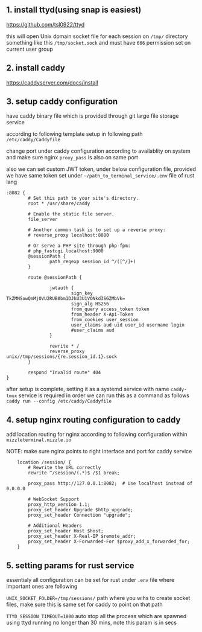 

## 1. install ttyd(using snap is easiest)
https://github.com/tsl0922/ttyd

this will open Unix domain socket file for each session on `/tmp/` directory something like this `/tmp/socket.sock` and must have `666` permission set on current user group 

## 2. install caddy
https://caddyserver.com/docs/install

## 3. setup caddy configuration 
have caddy binary file which is provided through git large file storage service 

according to following template 
setup in following path `/etc/caddy/Caddyfile` 

change port under caddy configuration according to availablity on system and make sure nginx `proxy_pass` is also on same port 

also we can set custom JWT token, under below configuration file, provided we have same token set under `~/path_to_terminal_service/.env` file of rust lang 

```caddy
:8082 {
        # Set this path to your site's directory.
        root * /usr/share/caddy

        # Enable the static file server.
        file_server

        # Another common task is to set up a reverse proxy:
        # reverse_proxy localhost:8080

        # Or serve a PHP site through php-fpm:
        # php_fastcgi localhost:9000
        @sessionPath {
                path_regexp session_id ^/([^/]+)
        }

        route @sessionPath {

                jwtauth {
                        sign_key TkZMNSowQmMjOVU2RUB0bm1DJkU3U1VONkd3SGZMbVk=
                        sign_alg HS256
                        from_query access_token token
                        from_header X-Api-Token
                        from_cookies user_session
                        user_claims aud uid user_id username login
                        #user_claims aud
                }

                rewrite * /
                reverse_proxy unix//tmp/sessions/{re.session_id.1}.sock
        }

        respond "Invalid route" 404
}
```

after setup is complete, setting it as a systemd service with name `caddy-tmux` service is required in order we can run this as a command as follows `caddy run --config /etc/caddy/Caddyfile` 


## 4. setup nginx routing configuration to caddy 
add location routing for nginx according to following configuration within `mizzleterminal.mizzle.io` 

NOTE: make sure nginx points to right interface and port for caddy service 

```nginx
    location /session/ {
        # Rewrite the URL correctly
        rewrite ^/session/(.*)$ /$1 break;

        proxy_pass http://127.0.0.1:8082;  # Use localhost instead of 0.0.0.0

        # WebSocket Support
        proxy_http_version 1.1;
        proxy_set_header Upgrade $http_upgrade;
        proxy_set_header Connection "upgrade";

        # Additional Headers
        proxy_set_header Host $host;
        proxy_set_header X-Real-IP $remote_addr;
        proxy_set_header X-Forwarded-For $proxy_add_x_forwarded_for;
    }
```

## 5. setting params for rust service
essentialy all configuration can be set for rust under `.env` file where important ones are following


`UNIX_SOCKET_FOLDER=/tmp/sessions/` path where you wihs to create socket files, make sure this is same set for caddy to point on that path

`TTYD_SESSION_TIMEOUT=1800` auto stop all the process which are spawned using ttyd running no longer than 30 mins, note this param is in secs 